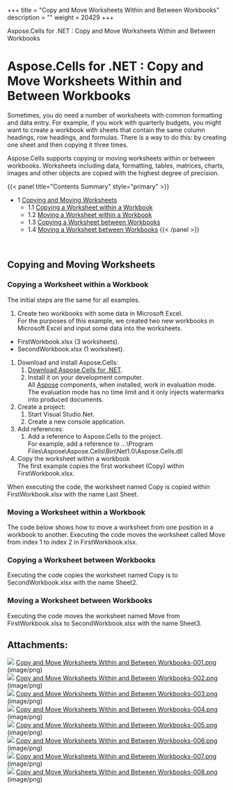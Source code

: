 +++
title = "Copy and Move Worksheets Within and Between Workbooks" 
description = "" 
weight = 20429 
+++

Aspose.Cells for .NET : Copy and Move Worksheets Within and Between Workbooks  

# Aspose.Cells for .NET : Copy and Move Worksheets Within and Between Workbooks


Sometimes, you do need a number of worksheets with common formatting and data entry. For example, if you work with quarterly budgets, you might want to create a workbook with sheets that contain the same column headings, row headings, and formulas. There is a way to do this: by creating one sheet and then copying it three times.

Aspose.Cells supports copying or moving worksheets within or between workbooks. Worksheets including data, formatting, tables, matrices, charts, images and other objects are copied with the highest degree of precision.

{{< panel title="Contents Summary" style="primary" >}}
*   1 [Copying and Moving Worksheets](#CopyandMoveWorksheetsWithinandBetweenWorkbooks-CopyingandMovingWorksheets)
    *   1.1 [Copying a Worksheet within a Workbook](#CopyandMoveWorksheetsWithinandBetweenWorkbooks-CopyingaWorksheetwithinaWorkbook)
    *   1.2 [Moving a Worksheet within a Workbook](#CopyandMoveWorksheetsWithinandBetweenWorkbooks-MovingaWorksheetwithinaWorkbook)
    *   1.3 [Copying a Worksheet between Workbooks](#CopyandMoveWorksheetsWithinandBetweenWorkbooks-CopyingaWorksheetbetweenWorkbooks)
    *   1.4 [Moving a Worksheet between Workbooks](#CopyandMoveWorksheetsWithinandBetweenWorkbooks-MovingaWorksheetbetweenWorkbooks)
{{< /panel >}}
 

 

## Copying and Moving Worksheets

### Copying a Worksheet within a Workbook

The initial steps are the same for all examples.

1.  Create two workbooks with some data in Microsoft Excel.  
    For the purposes of this example, we created two new workbooks in Microsoft Excel and input some data into the worksheets.

*   FirstWorkbook.xlsx (3 worksheets).
*   SecondWorkbook.xlsx (1 worksheet).

1.  Download and install Aspose.Cells:
    1.  [Download Aspose.Cells for .NET](http://www.aspose.com/community/files/51/.net-components/aspose.cells-for-.net/default.aspx).
    2.  Install it on your development computer.  
        All [Aspose](http://www.aspose.com/) components, when installed, work in evaluation mode. The evaluation mode has no time limit and it only injects watermarks into produced documents.
2.  Create a project:
    1.  Start Visual Studio.Net.
    2.  Create a new console application.
3.  Add references:
    1.  Add a reference to Aspose.Cells to the project.  
        For example, add a reference to ...\\Program Files\\Aspose\\Aspose.Cells\\Bin\\Net1.0\\Aspose.Cells.dll
4.  Copy the worksheet within a workbook  
    The first example copies the first worksheet (Copy) within FirstWorkbook.xlsx.

When executing the code, the worksheet named Copy is copied within FirstWorkbook.xlsx with the name Last Sheet.

### Moving a Worksheet within a Workbook

The code below shows how to move a worksheet from one position in a workbook to another. Executing the code moves the worksheet called Move from index 1 to index 2 in FirstWorkbook.xlsx.

### Copying a Worksheet between Workbooks

Executing the code copies the worksheet named Copy is to SecondWorkbook.xlsx with the name Sheet2.

### Moving a Worksheet between Workbooks

Executing the code moves the worksheet named Move from FirstWorkbook.xlsx to SecondWorkbook.xlsx with the name Sheet3.

## Attachments:

![](https://docs2.aspose.com/cells/net/images/icons/bullet_blue.gif) [Copy and Move Worksheets Within and Between Workbooks-001.png](https://docs2.aspose.com/cells/net/attachments/5017687/5112624.png) (image/png)  
![](https://docs2.aspose.com/cells/net/images/icons/bullet_blue.gif) [Copy and Move Worksheets Within and Between Workbooks-002.png](https://docs2.aspose.com/cells/net/attachments/5017687/5112145.png) (image/png)  
![](https://docs2.aspose.com/cells/net/images/icons/bullet_blue.gif) [Copy and Move Worksheets Within and Between Workbooks-003.png](https://docs2.aspose.com/cells/net/attachments/5017687/5112144.png) (image/png)  
![](https://docs2.aspose.com/cells/net/images/icons/bullet_blue.gif) [Copy and Move Worksheets Within and Between Workbooks-004.png](https://docs2.aspose.com/cells/net/attachments/5017687/5112147.png) (image/png)  
![](https://docs2.aspose.com/cells/net/images/icons/bullet_blue.gif) [Copy and Move Worksheets Within and Between Workbooks-005.png](https://docs2.aspose.com/cells/net/attachments/5017687/5112146.png) (image/png)  
![](https://docs2.aspose.com/cells/net/images/icons/bullet_blue.gif) [Copy and Move Worksheets Within and Between Workbooks-006.png](https://docs2.aspose.com/cells/net/attachments/5017687/5112141.png) (image/png)  
![](https://docs2.aspose.com/cells/net/images/icons/bullet_blue.gif) [Copy and Move Worksheets Within and Between Workbooks-007.png](https://docs2.aspose.com/cells/net/attachments/5017687/5112140.png) (image/png)  
![](https://docs2.aspose.com/cells/net/images/icons/bullet_blue.gif) [Copy and Move Worksheets Within and Between Workbooks-008.png](https://docs2.aspose.com/cells/net/attachments/5017687/5112143.png) (image/png)  

